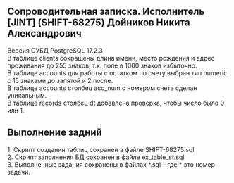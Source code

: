 <h2>Сопроводительная записка. Исполнитель [JINT] (SHIFT-68275) Дойников Никита Александрович</h2>

Версия СУБД PostgreSQL 17.2.3<br>
В таблице clients сокращены длина имени, место рождения и адрес проживания до 255 знаков, т.к. поле в 1000 знаков избыточно.<br>
В таблице accounts для работы с остатком по счету выбран тип numeric с 15 знаками до запятой и 2 после.<br>
В таблице accounts столбец acc_num с номером счета сделан уникальным.<br>
В таблице records столбец dt добавлена проверка, чтобы число было 0 или 1.

<h2>Выполнение задний</h2>
1. Скрипт создания таблиц сохранен а файле SHIFT-68275.sql<br>
2. Скрипт заполнения БД сохранен в файле ex_table_st.sql<br>
3. Выполненные задания сохранены в файлах *.sql – где * это номер задачи.<br>
